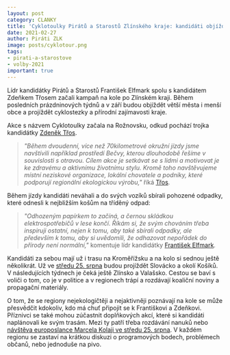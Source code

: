 ```yaml
---
layout: post
category: CLANKY
title: 'Cyklotoulky Pirátů a Starostů Zlínského kraje: kandidáti objíždí kraj na kole v rámci volební kampaně '
date: 2021-02-27
author: Piráti ZLK
image: posts/cyklotour.png
tags: 
- pirati-a-starostove
- volby-2021
important: true
---
```


Lídr kandidátky Pirátů a Starostů František Elfmark spolu s kandidátem Zdeňkem Třosem začali kampaň na kole po Zlínském kraji. Během posledních prázdninových týdnů a v září budou objíždět větší města i menší obce a projíždět cyklostezky a přírodní zajímavosti kraje.

Akce s názvem Cyklotoulky začala na Rožnovsku, odkud pochází trojka kandidátky [Zdeněk Třos](https://zlinsky.pirati.cz/lide/zdenek-tros/).
> *"Během dvoudenní, více než 70kilometrové okružní jízdy jsme navštívili například prostředí Bečvy, kterou dlouhodobě řešíme v souvislosti s otravou. Cílem akce je setkávat se s lidmi a motivovat je ke zdravému a aktivnímu životnímu stylu. Kromě toho navštěvujeme místní neziskové organizace, lokální chovatele a podniky, které podporují regionální ekologickou výrobu,"* říká [Třos](https://zlinsky.pirati.cz/lide/zdenek-tros/).
> 

Během jízdy kandidáti neváhali a do svých vozíků sbírali pohozené odpadky, které odnesli k nejbližším košům na tříděný odpad: 
> *"Odhozeným papírkem to začíná, a černou skládkou elektrospotřebičů v lese končí. Říkám si, že svým chováním třeba inspiruji ostatní, nejen k tomu, aby také sbírali odpadky, ale především k tomu, aby si uvědomili, že odhazovat nepořádek do přírody není normální,"* komentuje lídr kandidátky [František Elfmark](https://zlinsky.pirati.cz/lide/frantisek-elfmark/).
> 

Kandidáti za sebou mají už i trasu na Kroměřížsku a na kolo si sednou ještě několikrát. Už ve [středu 25. srpna](https://fb.me/e/3MoydIVYS) budou projíždět Slovácko a okolí Košíků. V následujících týdnech je čeká ještě Zlínsko a Valašsko. Cestou se baví s voliči o tom, co je v politice a v regionech trápí a rozdávají koaliční noviny a propagační materiály.

O tom, že se regiony nejekologičtěji a nejaktivněji poznávají na kole se může přesvědčit kdokoliv, kdo má chuť připojit se k Františkovi a Zdeňkovi. Příznivci se také mohou zúčastnit doplňkových akcí, které si kandidáti naplánovali ke svým trasám. Mezi ty patří třeba rozdávání nanuků nebo [návštěva europoslance Marcela Kolaji ve středu 25. srpna](https://fb.me/e/27X16DHLs). V každém regionu se zastaví na krátkou diskuzi o programových bodech, problémech občanů, nebo jednoduše na pivo. 
